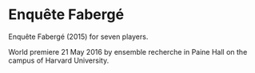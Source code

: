 Enquête Fabergé
===============


Enquête Fabergé (2015) for seven players.

World premiere 21 May 2016 by ensemble recherche in Paine Hall on the campus of
Harvard University.